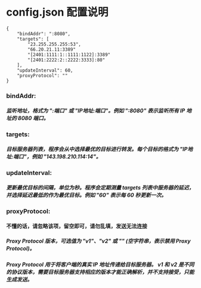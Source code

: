 # config.json 配置说明
```
{
    "bindAddr": ":8080",
    "targets": [
        "23.255.255.255:53",
        "66.20.21.11:3389"
        "[2401:1111:1::1111:1122]:3389"
        "[2401:2222:2::2222:3333]:80"
    ],
    "updateInterval": 60,
    "proxyProtocol": ""
}
```

### bindAddr: 
  ##### 监听地址，格式为 ":端口" 或 "IP地址:端口"。例如 ":8080" 表示监听所有 IP 地址的 8080 端口。


### targets: 
  ##### 目标服务器列表，程序会从中选择最优的目标进行转发。每个目标的格式为 "IP地址:端口"，例如 "143.198.210.114:14"。


### updateInterval: 
  ##### 更新最优目标的间隔，单位为秒。程序会定期测量 targets 列表中服务器的延迟，并选择延迟最低的作为最优目标。例如 "60" 表示每 60 秒更新一次。


### proxyProtocol:
  #### 不懂的话，请忽略该项，留空即可，请勿乱填，发送无法连接
  ##### Proxy Protocol 版本，可选值为 "v1"、"v2" 或 ""  (空字符串，表示禁用 Proxy Protocol)。 
  ##### Proxy Protocol 用于将客户端的真实 IP 地址传递给目标服务器。 v1 和 v2 是不同的协议版本，需要目标服务器支持相应的版本才能正确解析，并不支持接受，只能生成发送。






